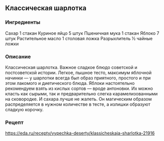 ## Классическая шарлотка

### Ингредиенты
Сахар 					1 стакан
Куриное яйцо			5 штук
Пшеничная мука			1 стакан
Яблоко					7 штук
Растительное масло		1 столовая ложка
Разрыхлитель			½ чайные ложки

### Описание
Классическая шарлотка. Важное сладкое блюдо советской и постсоветской истории. Легкое, пышное тесто, максимум яблочной начинки — у шарлотки всегда был образ приятного, простого и при этом лакомого и диетического блюда. Яблоки настоятельно рекомендуем взять из кислых сортов — вроде антоновки. Их можно класть как сырыми, так и предварительно слегка карамелизованными на сковородке. И сахара лучше не жалеть. Он магическим образом распределяется в нужном количестве в тесте, а излишки образуют сладкую корочку.

### Рецепт
https://eda.ru/recepty/vypechka-deserty/klassicheskaja-sharlotka-21916